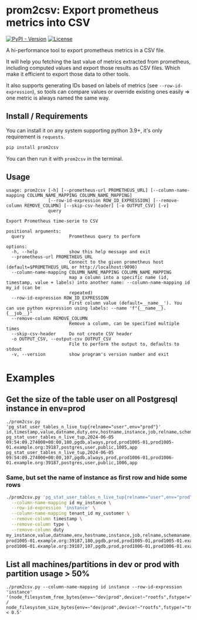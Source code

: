 # prom2csv: Export prometheus metrics into CSV

[![PyPI - Version](https://img.shields.io/pypi/v/prom2csv)](https://pypi.org/project/prom2csv/)
[![License](https://img.shields.io/pypi/l/prom2csv)](https://raw.githubusercontent.com/pierresouchay/prom2csv/main/LICENSE)

A hi-performance tool to export prometheus metrics in a CSV file.

It will help you fetching the last value of metrics extracted from prometheus, including computed
values and export those results as CSV files. Which make it efficient to export those data to other
tools.

It also supports generating IDs based on labels of metrics (see `--row-id-expression`), so tools
can compare values or override existing ones easily => one metric is always named the same way.

## Install / Requirements

You can install it on any system supporting python 3.9+, it's only requirement is `requests`.

```bash
pip install prom2csv
```

You can then run it with `prom2csv` in the terminal.

## Usage
```
usage: prom2csv [-h] [--prometheus-url PROMETHEUS_URL] [--column-name-mapping COLUMN_NAME_MAPPING COLUMN_NAME_MAPPING]
                [--row-id-expression ROW_ID_EXPRESSION] [--remove-column REMOVE_COLUMN] [--skip-csv-header] [-o OUTPUT_CSV] [-v]
                query

Export Prometheus time-serie to CSV

positional arguments:
  query                 Prometheus query to perform

options:
  -h, --help            show this help message and exit
  --prometheus-url PROMETHEUS_URL
                        Connect to the given prometheus host (default=$PROMETHEUS_URL or http://localhost:9090)
  --column-name-mapping COLUMN_NAME_MAPPING COLUMN_NAME_MAPPING
                        map a column into a specific name (id, timestamp, value + labels) into another name: --column-name-mapping id my_id (can be
                        repeated)
  --row-id-expression ROW_ID_EXPRESSION
                        First column value (default=__name__'). You can use python expression using labels: --name 'f"{__name__}.{__job__}"
  --remove-column REMOVE_COLUMN
                        Remove a column, can be specified multiple times
  --skip-csv-header     Do not create CSV header
  -o OUTPUT_CSV, --output-csv OUTPUT_CSV
                        File to perform the output to, defaults to stdout
  -v, --version         show program's version number and exit
```

# Examples

## Get the size of the table user on all Postgresql instance in env=prod

```
./prom2csv.py 'pg_stat_user_tables_n_live_tup{relname="user",env="prod"}'    
id,timestamp,value,datname,duty,env,hostname,instance,job,relname,schemaname,tenant_id,type
pg_stat_user_tables_n_live_tup,2024-06-05 09:54:09.274000+00:00,180,pgdb,always,prod,prod1005-01,prod1005-01.example.org:39187,postgres,user,public,1005,app
pg_stat_user_tables_n_live_tup,2024-06-05 09:54:09.274000+00:00,107,pgdb,always,prod,prod1006-01,prod1006-01.example.org:39187,postgres,user,public,1006,app
```

### Same, but set the name of instance as first row and hide some rows

```bash
./prom2csv.py 'pg_stat_user_tables_n_live_tup{relname="user",env="prod"}' \
  --column-name-mapping id my_instance \
  --row-id-expression 'instance' \
  --column-name-mapping tenant_id my_customer \
  --remove-column timestamp \
  --remove-column type \
  --remove-column duty
my_instance,value,datname,env,hostname,instance,job,relname,schemaname,my_customer
prod1005-01.example.org:39187,180,pgdb,prod,prod1005-01,prod1005-01.example.org:39187,postgres,user,public,1005
prod1006-01.example.org:39187,107,pgdb,prod,prod1006-01,prod1006-01.example.org:39187,postgres,user,public,1006
```

## List all machines/partitions in dev or prod with partition usage > 50%

```
./prom2csv.py --column-name-mapping id instance --row-id-expression 'instance' '(node_filesystem_free_bytes{env=~"dev|prod",device!~"rootfs",fstype!="tmpfs"} / node_filesystem_size_bytes{env=~"dev|prod",device!~"rootfs",fstype!="tmpfs"}) < 0.5'
```
